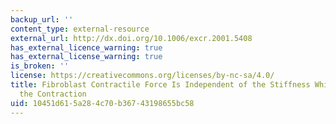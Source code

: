 ```yaml
---
backup_url: ''
content_type: external-resource
external_url: http://dx.doi.org/10.1006/excr.2001.5408
has_external_licence_warning: true
has_external_license_warning: true
is_broken: ''
license: https://creativecommons.org/licenses/by-nc-sa/4.0/
title: Fibroblast Contractile Force Is Independent of the Stiffness Which Resists
  the Contraction
uid: 10451d61-5a28-4c70-b367-43198655bc58
---
```

